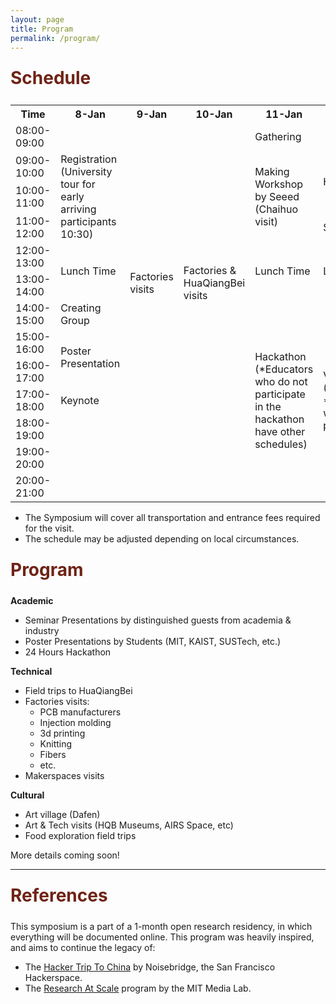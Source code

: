 ```yaml
---
layout: page
title: Program
permalink: /program/
---
```


<div class="section-title">
    <h1 class="custom-h1">Schedule</h1>
</div>

<table>
  <tr>
    <th>Time</th>
    <th>8-Jan</th>
    <th>9-Jan</th>
    <th>10-Jan</th>
    <th>11-Jan</th>
    <th>12-Jan</th>
    <th>13-Jan</th>
  </tr>
  <tr>
    <td>08:00-09:00</td>
    <td></td>
    <td rowspan="11">Factories visits</td>
    <td rowspan="11">Factories & HuaQiangBei visits</td>
    <td>Gathering</td>
    <td></td>
    <td>Gathering</td>
  </tr>
  <tr>
    <td>09:00-10:00</td>
    <td rowspan = "3">Registration (University tour for early arriving participants 10:30)</td>
    <td rowspan = "3">Making Workshop by Seeed (Chaihuo visit)</td>
    <td rowspan = "2">Hackathon</td>
    <td rowspan="13">Visits (Cultural) <br>*Only for willing participants</td>
  </tr>
  <tr>
    <td>10:00-11:00</td>
  </tr>
  <tr>
    <td>11:00-12:00</td>
    <td>Seminar</td>
  </tr>
  <tr>
    <td>12:00-13:00</td>
    <td rowspan="2">Lunch Time</td>
    <td rowspan="2">Lunch Time</td>
    <td rowspan="2">Lunch Time</td>
  </tr>
  <tr>
    <td>13:00-14:00</td>
  </tr>
  <tr>
    <td>14:00-15:00</td>
    <td>Creating Group</td>
    <td rowspan="7">Hackathon <br>(*Educators who do not participate in the hackathon have other schedules)</td>
    <td rowspan="7">Visits (Cultural) <br>*Only for willing participants</td>
  </tr>
  <tr>
    <td>15:00-16:00</td>
    <td rowspan="2">Poster Presentation</td>
  </tr>
  <tr>
    <td>16:00-17:00</td>
  </tr>
  <tr>
    <td>17:00-18:00</td>
    <td>Keynote</td>
  </tr>
  <tr>
    <td>18:00-19:00</td>
  </tr>
  <tr>
    <td>19:00-20:00</td>
  </tr>
  <tr>
    <td>20:00-21:00</td>
  </tr>
  <!-- ... other rows ... -->
</table>

*   The Symposium will cover all transportation and entrance fees required for the visit.
*   The schedule may be adjusted depending on local circumstances.

<div class="section-title">
    <h1 class="custom-h1">Program</h1>
</div>

**Academic**
*   Seminar Presentations by distinguished guests from academia & industry
*   Poster Presentations by Students (MIT, KAIST, SUSTech, etc.)
*   24 Hours Hackathon

**Technical**
*   Field trips to HuaQiangBei
*   Factories visits:
    *   PCB manufacturers
    *   Injection molding
    *   3d printing
    *   Knitting
    *   Fibers
    *   etc.
*   Makerspaces visits

**Cultural**
*   Art village (Dafen)
*   Art & Tech visits (HQB Museums, AIRS Space, etc)
*   Food exploration field trips

More details coming soon!

---

<div class="section-title">
    <h1 class="custom-h1">References</h1>
</div>

This symposium is a part of a 1-month open research residency, in which everything will be documented online. This program was heavily inspired, and aims to continue the legacy of:
*    The [Hacker Trip To China](https://www.noisebridge.net/wiki/HTTC2019) by Noisebridge, the San Francisco Hackerspace.
*    The [Research At Scale](https://www.media.mit.edu/posts/shenzhen-blog-post/) program by the MIT Media Lab.



<style>
/* 如果你想让每个标题在一个特定的区域或者容器中居中，你也可以使用 .section-title 类： */
.section-title {
    text-align: center; /* 这会使容器内的所有元素居中 */
}

.custom-h1 {
    font-size: 2em; /* 或其他你需要的大小 */
    font-weight: bold; /* 使文本加粗 */
    color: #6f2316; /* 设置文本颜色为红色 */
    text-align: left; /* 居中文本 */
    margin: 0; /* 移除默认的边距 */
    padding: 10px 0; /* 可选：添加一些上下填充 */
}

.section-content-left {
    color: black; /* 设置文本颜色为黑色 */
    text-align: left; /* 居中文本 */
    margin: 0; /* 移除默认的边距 */
    padding: 10px 0; /* 可选：添加一些上下填充 */
    font-size: 1.5em; /* 设置字体大小，根据需要调整 */
}
</style>
